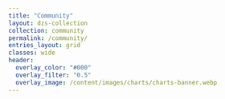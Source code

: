 ```yaml
---
title: "Community"
layout: dzs-collection
collection: community
permalink: /community/
entries_layout: grid
classes: wide
header:
  overlay_color: "#000"
  overlay_filter: "0.5"
  overlay_image: /content/images/charts/charts-banner.webp
---
```

